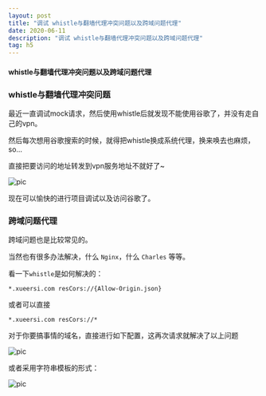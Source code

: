 ```yaml
---
layout: post
title: "调试 whistle与翻墙代理冲突问题以及跨域问题代理"
date: 2020-06-11
description: "调试 whistle与翻墙代理冲突问题以及跨域问题代理"
tag: h5
---
```


#### whistle与翻墙代理冲突问题以及跨域问题代理

### whistle与翻墙代理冲突问题

最近一直调试mock请求，然后使用whistle后就发现不能使用谷歌了，并没有走自己的vpn。

然后每次想用谷歌搜索的时候，就得把whistle换成系统代理，换来唤去也麻烦，so... 

直接把要访问的地址转发到vpn服务地址不就好了~

![pic](../../../images/2020/06/08.png)


现在可以愉快的进行项目调试以及访问谷歌了。



### 跨域问题代理

跨域问题也是比较常见的。

当然也有很多办法解决，什么 `Nginx`，什么 `Charles` 等等。

看一下`whistle`是如何解决的：

    *.xueersi.com resCors://{Allow-Origin.json}

或者可以直接

    *.xueersi.com resCors://*

对于你要搞事情的域名，直接进行如下配置，这再次请求就解决了以上问题

![pic](../../../images/2020/06/09.png)



或者采用字符串模板的形式：

![pic](../../../images/2020/06/10.png)


